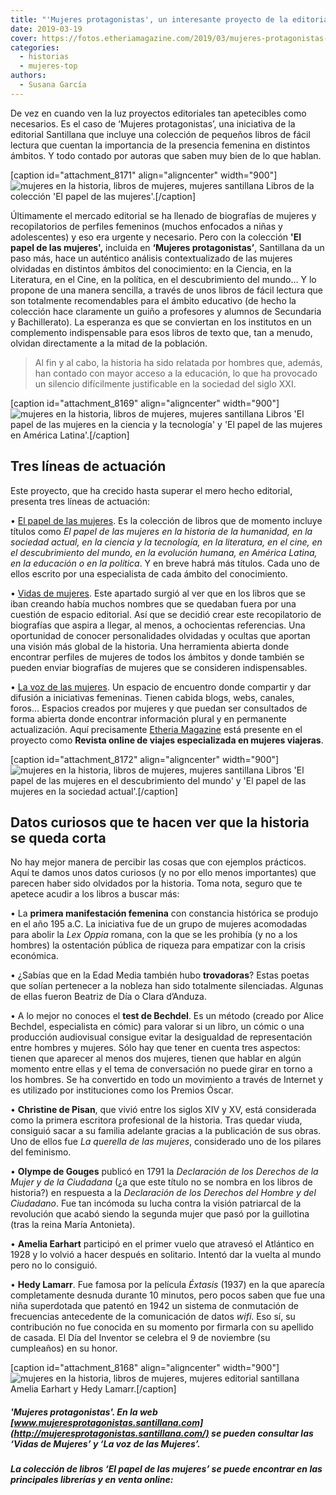 ```yaml
---
title: "'Mujeres protagonistas', un interesante proyecto de la editorial Santillana"
date: 2019-03-19
cover: https://fotos.etheriamagazine.com/2019/03/mujeres-protagonistas-portadas.jpg
categories: 
  - historias
  - mujeres-top
authors: 
  - Susana García
---
```


De vez en cuando ven la luz proyectos editoriales tan apetecibles como necesarios. Es el 
caso de ‘Mujeres protagonistas’, una iniciativa de la editorial Santillana que incluye 
una colección de pequeños libros de fácil lectura que cuentan la importancia de la 
presencia femenina en distintos ámbitos. Y todo contado por autoras que saben muy bien 
de lo que hablan. 

\[caption id="attachment\_8171" align="aligncenter" width="900"\]![mujeres en la historia, libros de mujeres, mujeres santillana](https://fotos.etheriamagazine.com/2019/03/mujeres-protagonistas-portadas.jpg "Libros de la colección 'El papel de las mujeres'.") Libros de la colección 'El papel de las mujeres'.\[/caption\]

Últimamente el mercado editorial se ha llenado de biografías de mujeres y recopilatorios de perfiles femeninos (muchos enfocados a niñas y adolescentes) y eso era urgente y necesario. Pero con la colección **'El papel de las mujeres',** incluida en **‘Mujeres protagonistas’**, Santillana da un paso más, hace un auténtico análisis contextualizado de las mujeres olvidadas en distintos ámbitos del conocimiento: en la Ciencia, en la Literatura, en el Cine, en la política, en el descubrimiento del mundo… Y lo propone de una manera sencilla, a través de unos libros de fácil lectura que son totalmente recomendables para el ámbito educativo (de hecho la colección hace claramente un guiño a profesores y alumnos de Secundaria y Bachillerato). La esperanza es que se conviertan en los institutos en un complemento indispensable para esos libros de texto que, tan a menudo, olvidan directamente a la mitad de la población.

> Al fin y al cabo, la historia ha sido relatada por hombres que, además, han contado con 
> mayor acceso a la educación, lo que ha provocado un silencio difícilmente justificable 
> en la sociedad del siglo XXI. 

\[caption id="attachment\_8169" align="aligncenter" width="900"\]![mujeres en la historia, libros de mujeres, mujeres santillana](https://fotos.etheriamagazine.com/2019/03/mujeres-protagonistas-ciencia-america-latina.jpg "Libros 'El papel de las mujeres en la ciencia y la tecnología' y 'El papel de las mujeres en América Latina'.") Libros 'El papel de las mujeres en la ciencia y la tecnología' y 'El papel de las mujeres en América Latina'.\[/caption\]

## Tres líneas de actuación

Este proyecto, que ha crecido hasta superar el mero hecho editorial, presenta tres líneas de actuación:

• [El papel de las mujeres](http://mujeresprotagonistas.santillana.com/el-papel-de-las-mujeres/). Es la colección de libros que de momento incluye títulos como _El papel de las mujeres en la historia de la humanidad, en la sociedad actual, en la ciencia y la tecnología, en la literatura, en el cine, en el descubrimiento del mundo, en la evolución humana, en América Latina, en la educación o en la política_. Y en breve habrá más títulos. Cada uno de ellos escrito por una especialista de cada ámbito del conocimiento.

• [Vidas de mujeres](http://mujeresprotagonistas.santillana.com/vidas-de-mujeres/). Este apartado surgió al ver que en los libros que se iban creando había muchos nombres que se quedaban fuera por una cuestión de espacio editorial. Así que se decidió crear este recopilatorio de biografías que aspira a llegar, al menos, a ochocientas referencias. Una oportunidad de conocer personalidades olvidadas y ocultas que aportan una visión más global de la historia. Una herramienta abierta donde encontrar perfiles de mujeres de todos los ámbitos y donde también se pueden enviar biografías de mujeres que se consideren indispensables.

• [La voz de las mujeres](http://mujeresprotagonistas.santillana.com/la-voz-de-las-mujeres/). Un espacio de encuentro donde compartir y dar difusión a iniciativas femeninas. Tienen cabida blogs, webs, canales, foros… Espacios creados por mujeres y que puedan ser consultados de forma abierta donde encontrar información plural y en permanente actualización. Aquí precisamente [Etheria Magazine](http://mujeresprotagonistas.santillana.com/voz/etheria-magazine/) está presente en el proyecto como **Revista online de viajes especializada en mujeres viajeras**.

\[caption id="attachment\_8172" align="aligncenter" width="900"\]![mujeres en la historia, libros de mujeres, mujeres santillana](https://fotos.etheriamagazine.com/2019/03/mujeres-protagonistas-sociedad-descubrimiento.jpg "Libros 'El papel de las mujeres en el descubrimiento del mundo' y 'El papel de las mujeres en la sociedad actual'.") Libros 'El papel de las mujeres en el descubrimiento del mundo' y 'El papel de las mujeres en la sociedad actual'.\[/caption\]

## Datos curiosos que te hacen ver que la historia se queda corta

No hay mejor manera de percibir las cosas que con ejemplos prácticos. Aquí te damos unos datos curiosos (y no por ello menos importantes) que parecen haber sido olvidados por la historia. Toma nota, seguro que te apetece acudir a los libros a buscar más:

• La **primera manifestación femenina** con constancia histórica se produjo en el año 195 a.C. La iniciativa fue de un grupo de mujeres acomodadas para abolir la _Lex Oppia_ romana, con la que se les prohibía (y no a los hombres) la ostentación pública de riqueza para empatizar con la crisis económica.

• ¿Sabías que en la Edad Media también hubo **trovadoras**? Estas poetas que solían pertenecer a la nobleza han sido totalmente silenciadas. Algunas de ellas fueron Beatriz de Día o Clara d’Anduza.

• A lo mejor no conoces el **test de Bechdel**. Es un método (creado por Alice Bechdel, especialista en cómic) para valorar si un libro, un cómic o una producción audiovisual consigue evitar la desigualdad de representación entre hombres y mujeres. Sólo hay que tener en cuenta tres aspectos: tienen que aparecer al menos dos mujeres, tienen que hablar en algún momento entre ellas y el tema de conversación no puede girar en torno a los hombres. Se ha convertido en todo un movimiento a través de Internet y es utilizado por instituciones como los Premios Óscar.

• **Christine de Pisan**, que vivió entre los siglos XIV y XV, está considerada como la primera escritora profesional de la historia. Tras quedar viuda, consiguió sacar a su familia adelante gracias a la publicación de sus obras. Uno de ellos fue _La querella de las mujeres_, considerado uno de los pilares del feminismo.

• **Olympe de Gouges** publicó en 1791 la _Declaración de los Derechos de la Mujer y de la Ciudadana_ (¿a que este título no se nombra en los libros de historia?) en respuesta a la _Declaración de los Derechos del Hombre y del Ciudadano_. Fue tan incómoda su lucha contra la visión patriarcal de la revolución que acabó siendo la segunda mujer que pasó por la guillotina (tras la reina María Antonieta).

• **Amelia Earhart** participó en el primer vuelo que atravesó el Atlántico en 1928 y lo volvió a hacer después en solitario. Intentó dar la vuelta al mundo pero no lo consiguió.

• **Hedy Lamarr**. Fue famosa por la película _Éxtasis_ (1937) en la que aparecía completamente desnuda durante 10 minutos, pero pocos saben que fue una niña superdotada que patentó en 1942 un sistema de conmutación de frecuencias antecedente de la comunicación de datos _wifi_. Eso sí, su contribución no fue conocida en su momento por firmarla con su apellido de casada. El Día del Inventor se celebra el 9 de noviembre (su cumpleaños) en su honor.

\[caption id="attachment\_8168" align="aligncenter" width="900"\]![mujeres en la historia, libros de mujeres, mujeres editorial santillana](https://fotos.etheriamagazine.com/2019/03/Mujeres-protagonistas-anecdotas.jpg "Amelia Earhart y Hedy Lamarr.") Amelia Earhart y Hedy Lamarr.\[/caption\]

##### **'Mujeres protagonistas'**. En la web [www.mujeresprotagonistas.santillana.com](http://mujeresprotagonistas.santillana.com/) se pueden consultar las ‘Vidas de Mujeres’ y ‘La voz de las Mujeres’.

##### La colección de libros ‘El papel de las mujeres’ se puede encontrar en las principales librerías y en venta online:

<!--
<iframe style="width: 120px; height: 240px;" src="https://rcm-eu.amazon-adsystem.com/e/cm?ref=tf_til&amp;t=etheriamagazi-21&amp;m=amazon&amp;o=30&amp;p=8&amp;l=as1&amp;IS1=1&amp;npa=1&amp;asins=8414108393&amp;linkId=4e2f0407e3066a6778d585379c43e2c9&amp;bc1=ffffff&amp;lt1=_top&amp;fc1=333333&amp;lc1=0066c0&amp;bg1=ffffff&amp;f=ifr" width="300" height="150" frameborder="0" marginwidth="0" marginheight="0" scrolling="no"></iframe>
-->

<!--
<iframe style="width: 120px; height: 240px;" src="https://rcm-eu.amazon-adsystem.com/e/cm?ref=qf_sp_asin_til&amp;t=etheriamagazi-21&amp;m=amazon&amp;o=30&amp;p=8&amp;l=as1&amp;IS1=1&amp;npa=1&amp;asins=8414108342&amp;linkId=e2143b7d6e7a544691f0cb37c0df0f5d&amp;bc1=ffffff&amp;lt1=_top&amp;fc1=333333&amp;lc1=0066c0&amp;bg1=ffffff&amp;f=ifr" width="300" height="150" frameborder="0" marginwidth="0" marginheight="0" scrolling="no"></iframe>
-->
